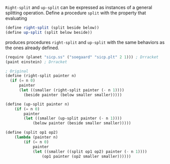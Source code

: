 `Right-split` and `up-split` can be expressed as instances of a general splitting operation. Define a procedure `split` with the property that evaluating

```scheme
(define right-split (split beside below))
(define up-split (split below beside))
```

produces procedures `right-split` and `up-split` with the same behaviors as the ones already defined.

```scheme
(require (planet "sicp.ss" ("soegaard" "sicp.plt" 2 1))) ; Drracket
(paint einstein) ; Drracket

; Original
(define (right-split painter n)
  (if (= n 0)
      painter
      (let ((smaller (right-split painter (- n 1))))
        (beside painter (below smaller smaller)))))

(define (up-split painter n)
    (if (= n 0)
        painter
        (let ((smaller (up-split painter (- n 1))))
            (below painter (beside smaller smaller)))))

(define (split op1 op2)
    (lambda (painter n)
        (if (= n 0)
            painter
            (let ((smaller ((split op1 op2) painter (- n 1))))
                (op1 painter (op2 smaller smaller))))))
```
